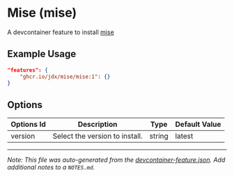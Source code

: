 
# Mise (mise)

A devcontainer feature to install [mise](https://mise.jdx.dev/)

## Example Usage

```json
"features": {
    "ghcr.io/jdx/mise/mise:1": {}
}
```

## Options

| Options Id | Description                    | Type   | Default Value |
| ---------- | ------------------------------ | ------ | ------------- |
| version    | Select the version to install. | string | latest        |

---

_Note: This file was auto-generated from the [devcontainer-feature.json](devcontainer-feature.json).  Add additional notes to a `NOTES.md`._